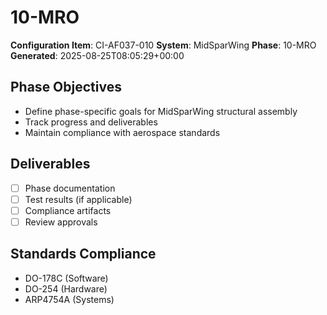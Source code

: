 # 10-MRO

**Configuration Item**: CI-AF037-010
**System**: MidSparWing
**Phase**: 10-MRO
**Generated**: 2025-08-25T08:05:29+00:00

## Phase Objectives
- Define phase-specific goals for MidSparWing structural assembly
- Track progress and deliverables
- Maintain compliance with aerospace standards

## Deliverables
- [ ] Phase documentation
- [ ] Test results (if applicable)
- [ ] Compliance artifacts
- [ ] Review approvals

## Standards Compliance
- DO-178C (Software)
- DO-254 (Hardware)
- ARP4754A (Systems)

